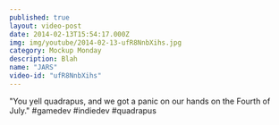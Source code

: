 ```yaml
---
published: true
layout: video-post
date: 2014-02-13T15:54:17.000Z
img: img/youtube/2014-02-13-ufR8NnbXihs.jpg
category: Mockup Monday
description: Blah
name: "JARS"
video-id: "ufR8NnbXihs"
---
```

"You yell quadrapus, and we got a panic on our hands on the Fourth of July." #gamedev #indiedev #quadrapus
